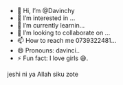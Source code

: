 - 👋 Hi, I’m @Davinchy
- 👀 I’m interested in ...
- 🌱 I’m currently learnin...
- 💞️ I’m looking to collaborate on ...
- 📫 How to reach me 0739322481...
- 😄 Pronouns: davinci..
- ⚡ Fun fact: I love girls 😅.

<!---
Davinchybot/Davinchybot is a ✨ special ✨ repository because its `README.md` (this file) appears on your GitHub profile.
You can click the Preview link to take a look at your changes.
---> jeshi ni ya Allah siku zote
